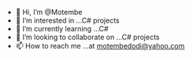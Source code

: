 - 👋 Hi, I’m @Motembe
- 👀 I’m interested in ...C# projects
- 🌱 I’m currently learning ...C#
- 💞️ I’m looking to collaborate on ...C# projects
- 📫 How to reach me ...at motembedodi@yahoo.com

<!---
Motembe/Motembe is a ✨ special ✨ repository because its `README.md` (this file) appears on your GitHub profile.
You can click the Preview link to take a look at your changes.
--->
